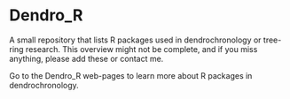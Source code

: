 
# Dendro_R

A small repository that lists R packages used in dendrochronology or
tree-ring research. This overview might not be complete, and if you miss
anything, please add these or contact me.

Go to the Dendro_R web-pages to learn more about R packages in
dendrochronology.

# 
